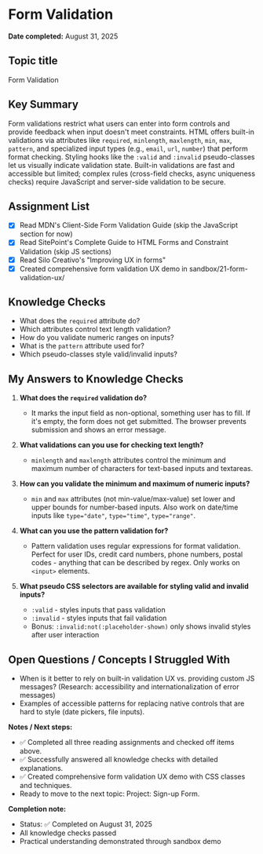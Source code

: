 # Form Validation

**Date completed:** August 31, 2025

## Topic title
Form Validation

## Key Summary
Form validations restrict what users can enter into form controls and provide feedback when input doesn't meet constraints. HTML offers built-in validations via attributes like `required`, `minlength`, `maxlength`, `min`, `max`, `pattern`, and specialized input types (e.g., `email`, `url`, `number`) that perform format checking. Styling hooks like the `:valid` and `:invalid` pseudo-classes let us visually indicate validation state. Built-in validations are fast and accessible but limited; complex rules (cross-field checks, async uniqueness checks) require JavaScript and server-side validation to be secure.

## Assignment List
- [x] Read MDN's Client-Side Form Validation Guide (skip the JavaScript section for now)
- [x] Read SitePoint's Complete Guide to HTML Forms and Constraint Validation (skip JS sections)
- [x] Read Silo Creativo's "Improving UX in forms"
- [x] Created comprehensive form validation UX demo in sandbox/21-form-validation-ux/

## Knowledge Checks
- What does the `required` attribute do?
- Which attributes control text length validation?
- How do you validate numeric ranges on inputs?
- What is the `pattern` attribute used for?
- Which pseudo-classes style valid/invalid inputs?

## My Answers to Knowledge Checks
1. **What does the `required` validation do?**
   - It marks the input field as non-optional, something user has to fill. If it's empty, the form does not get submitted. The browser prevents submission and shows an error message.

2. **What validations can you use for checking text length?**
   - `minlength` and `maxlength` attributes control the minimum and maximum number of characters for text-based inputs and textareas.

3. **How can you validate the minimum and maximum of numeric inputs?**
   - `min` and `max` attributes (not min-value/max-value) set lower and upper bounds for number-based inputs. Also work on date/time inputs like `type="date"`, `type="time"`, `type="range"`.

4. **What can you use the pattern validation for?**
   - Pattern validation uses regular expressions for format validation. Perfect for user IDs, credit card numbers, phone numbers, postal codes - anything that can be described by regex. Only works on `<input>` elements.

5. **What pseudo CSS selectors are available for styling valid and invalid inputs?**
   - `:valid` - styles inputs that pass validation
   - `:invalid` - styles inputs that fail validation
   - Bonus: `:invalid:not(:placeholder-shown)` only shows invalid styles after user interaction

## Open Questions / Concepts I Struggled With
- When is it better to rely on built-in validation UX vs. providing custom JS messages? (Research: accessibility and internationalization of error messages)
- Examples of accessible patterns for replacing native controls that are hard to style (date pickers, file inputs).

**Notes / Next steps:**
- ✅ Completed all three reading assignments and checked off items above.
- ✅ Successfully answered all knowledge checks with detailed explanations.
- ✅ Created comprehensive form validation UX demo with CSS classes and techniques.
- Ready to move to the next topic: Project: Sign-up Form.

**Completion note:**
- Status: ✅ Completed on August 31, 2025
- All knowledge checks passed
- Practical understanding demonstrated through sandbox demo

